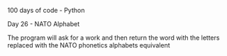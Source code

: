 100 days of code - Python

Day 26 - NATO Alphabet

The program will ask for a work and then return the word with the letters replaced with the NATO phonetics alphabets equivalent